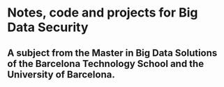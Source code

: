# Notes, code and projects for Big Data Security
## A subject from the Master in Big Data Solutions of the Barcelona Technology School and the University of Barcelona.
